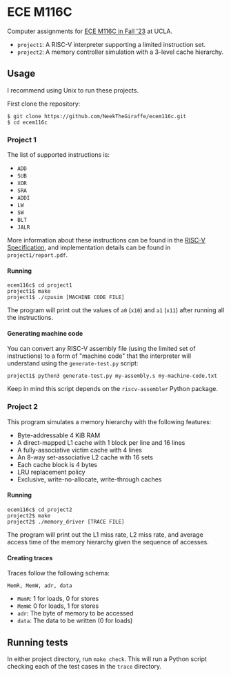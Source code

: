 # ECE M116C

Computer assignments for [ECE M116C in Fall '23](https://ssysarch.github.io/ECE_M116C-CS_M151B/F23/index.html)
at UCLA.

- `project1`: A RISC-V interpreter supporting a limited instruction set.
- `project2`: A memory controller simulation with a 3-level cache hierarchy.

## Usage

I recommend using Unix to run these projects.

First clone the repository:
```
$ git clone https://github.com/NeekTheGiraffe/ecem116c.git
$ cd ecem116c
```

### Project 1

The list of supported instructions is:
- `ADD`
- `SUB`
- `XOR`
- `SRA`
- `ADDI`
- `LW`
- `SW`
- `BLT`
- `JALR`

More information about these instructions can be found in the
[RISC-V Specification](https://riscv.org/wp-content/uploads/2017/05/riscv-spec-v2.2.pdf),
and implementation details can be found in `project1/report.pdf`.

#### Running

```
ecem116c$ cd project1
project1$ make
project1$ ./cpusim [MACHINE CODE FILE]
```

The program will print out the values of `a0` (`x10`) and `a1` (`x11`) after
running all the instructions.

#### Generating machine code

You can convert any RISC-V assembly file (using the limited set of instructions)
to a form of "machine code" that the interpreter will understand using the
`generate-test.py` script:

```
project1$ python3 generate-test.py my-assembly.s my-machine-code.txt
```

Keep in mind this script depends on the `riscv-assembler` Python package.

### Project 2

This program simulates a memory hierarchy with the following features:
- Byte-addressable 4 KiB RAM
- A direct-mapped L1 cache with 1 block per line and 16 lines
- A fully-associative victim cache with 4 lines
- An 8-way set-associative L2 cache with 16 sets
- Each cache block is 4 bytes
- LRU replacement policy
- Exclusive, write-no-allocate, write-through caches

#### Running

```
ecem116c$ cd project2
project2$ make
project2$ ./memory_driver [TRACE FILE]
```

The program will print out the L1 miss rate, L2 miss rate, and average access
time of the memory hierarchy given the sequence of accesses.

#### Creating traces

Traces follow the following schema:
```
MemR, MemW, adr, data
```
- `MemR`: 1 for loads, 0 for stores
- `MemW`: 0 for loads, 1 for stores
- `adr`: The byte of memory to be accessed
- `data`: The data to be written (0 for loads)

## Running tests

In either project directory, run `make check`. This will run a Python script
checking each of the test cases in the `trace` directory.
